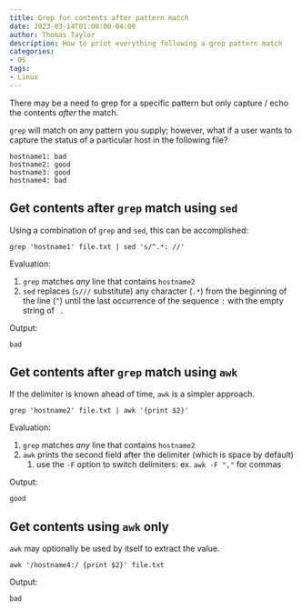 ```yaml
---
title: Grep for contents after pattern match
date: 2023-03-14T01:00:00-04:00
author: Thomas Taylor
description: How to print everything following a grep pattern match
categories:
- OS
tags:
- Linux
---
```


There may be a need to grep for a specific pattern but only capture / echo the contents _after_ the match. 

`grep` will match on any pattern you supply; however, what if a user wants to capture the status of a particular host in the following file?

```text
hostname1: bad
hostname2: good
hostname3: good
hostname4: bad
```

## Get contents after `grep` match using `sed`

Using a combination of `grep` and `sed`, this can be accomplished:

```shell
grep 'hostname1' file.txt | sed 's/^.*: //'
```

Evaluation:

1. `grep` matches _any_ line that contains `hostname2`
2. `sed` replaces (`s///` substitute) any character (`.*`) from the beginning of the line (`^`) until the last occurrence of the sequence `:` with the empty string of ` `.

Output:

```text
bad
```

## Get contents after `grep` match using `awk`

If the delimiter is known ahead of time, `awk` is a simpler approach.

```shell
grep 'hostname2' file.txt | awk '{print $2}'
```

Evaluation:

1. `grep` matches _any_ line that contains `hostname2`
2. `awk` prints the second field after the delimiter (which is space by default)
	1. use the `-F` option to switch delimiters: ex. `awk -F ","` for commas
	
Output:

```text
good
```	

## Get contents using `awk` only

`awk` may optionally be used by itself to extract the value.

```shell
awk '/hostname4:/ {print $2}' file.txt
```

Output:

```text
bad
```